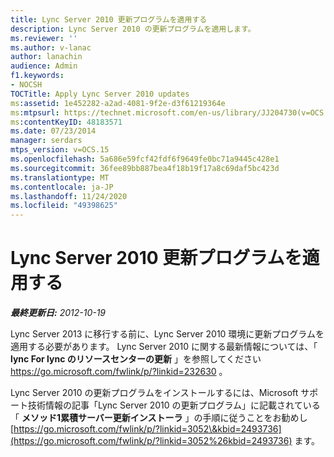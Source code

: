 ```yaml
---
title: Lync Server 2010 更新プログラムを適用する
description: Lync Server 2010 の更新プログラムを適用します。
ms.reviewer: ''
ms.author: v-lanac
author: lanachin
audience: Admin
f1.keywords:
- NOCSH
TOCTitle: Apply Lync Server 2010 updates
ms:assetid: 1e452282-a2ad-4081-9f2e-d3f61219364e
ms:mtpsurl: https://technet.microsoft.com/en-us/library/JJ204730(v=OCS.15)
ms:contentKeyID: 48183571
ms.date: 07/23/2014
manager: serdars
mtps_version: v=OCS.15
ms.openlocfilehash: 5a686e59fcf42fdf6f9649fe0bc71a9445c428e1
ms.sourcegitcommit: 36fee89bb887bea4f18b19f17a8c69daf5bc423d
ms.translationtype: MT
ms.contentlocale: ja-JP
ms.lasthandoff: 11/24/2020
ms.locfileid: "49398625"
---
```

# <a name="apply-lync-server-2010-updates"></a>Lync Server 2010 更新プログラムを適用する

<div data-xmlns="http://www.w3.org/1999/xhtml">

<div class="topic" data-xmlns="http://www.w3.org/1999/xhtml" data-msxsl="urn:schemas-microsoft-com:xslt" data-cs="https://msdn.microsoft.com/">

<div data-asp="https://msdn2.microsoft.com/asp">



</div>

<div id="mainSection">

<div id="mainBody">

<span> </span>

_**最終更新日:** 2012-10-19_

Lync Server 2013 に移行する前に、Lync Server 2010 環境に更新プログラムを適用する必要があります。 Lync Server 2010 に関する最新情報については、「 **lync For lync のリソースセンターの更新** 」を参照してください <https://go.microsoft.com/fwlink/p/?linkid=232630> 。

Lync Server 2010 の更新プログラムをインストールするには、Microsoft サポート技術情報の記事「Lync Server 2010 の更新プログラム」に記載されている「 **メソッド1累積サーバー更新インストーラ** 」の手順に従うことをお勧めし [https://go.microsoft.com/fwlink/p/?linkid=3052\&kbid=2493736](https://go.microsoft.com/fwlink/p/?linkid=3052%26kbid=2493736) ます。

</div>

<span> </span>

</div>

</div>

</div>

